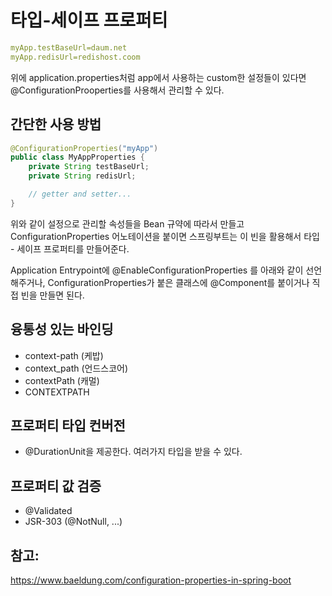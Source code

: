 타입-세이프 프로퍼티
=====================================


```yaml
myApp.testBaseUrl=daum.net
myApp.redisUrl=redishost.coom
```

위에 application.properties처럼 app에서 사용하는 custom한 설정들이 있다면 @ConfigurationProoperties를 사용해서 관리할 수 있다. 

## 간단한 사용 방법
```java
@ConfigurationProperties("myApp")
public class MyAppProperties {
    private String testBaseUrl;
    private String redisUrl;

    // getter and setter...
}
```

위와 같이 설정으로 관리할 속성들을 Bean 규약에 따라서 만들고 ConfigurationProperties 어노테이션을 붙이면 스프링부트는 이 빈을 활용해서 타입 - 세이프 프로퍼티를 만들어준다. 

Application Entrypoint에 @EnableConfigurationProperties 를 아래와 같이 선언해주거나, ConfigurationProperties가 붙은 클래스에 @Component를 붙이거나 직접 빈을 만들면 된다.
   
## 융통성 있는 바인딩
- context-path (케밥)
- context_path (언드스코어)
- contextPath (캐멀)
- CONTEXTPATH

## 프로퍼티 타입 컨버전
- @DurationUnit을 제공한다. 여러가지 타입을 받을 수 있다. 

## 프로퍼티 값 검증
- @Validated
- JSR-303 (@NotNull, ...)

## 참고:
https://www.baeldung.com/configuration-properties-in-spring-boot